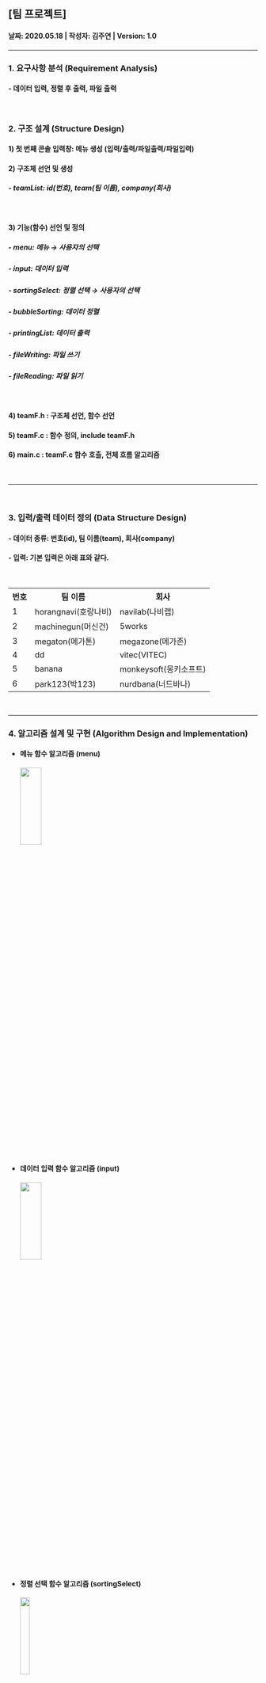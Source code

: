 ## [팀 프로젝트]
<h4>날짜: 2020.05.18 | 작성자: 김주연 | Version: 1.0 </h4>
<hr>
<h3> 1. 요구사항 분석 (Requirement Analysis) </h3>
<h4>- 데이터 입력, 정렬 후 출력, 파일 출력</h4>
<br>
<h3> 2. 구조 설계 (Structure Design) </h3>
<h4> 1) 첫 번째 콘솔 입력창: 메뉴 생성 (입력/출력/파일출력/파일입력)</h4>

<h4> 2) 구조체 선언 및 생성 </h4>
<h5>- teamList: id(번호), team(팀 이름), company(회사)</h5><br>

<h4> 3) 기능(함수) 선언 및 정의 </h4>
<h5>- menu: 메뉴 → 사용자의 선택 </h5> 
<h5>- input: 데이터 입력</h5> 
<h5>- sortingSelect: 정렬 선택 → 사용자의 선택</h5> 
<h5>- bubbleSorting: 데이터 정렬</h5> 
<h5>- printingList: 데이터 출력</h5>
<h5>- fileWriting: 파일 쓰기</h5> 
<h5>- fileReading: 파일 읽기</h5><br>

<h4> 4) teamF.h : 구조체 선언, 함수 선언 </h4>
<h4> 5) teamF.c : 함수 정의, include teamF.h </h4>
<h4> 6) main.c : teamF.c 함수 호출, 전체 흐름 알고리즘 </h4>
<br>
<hr>
<br>
<h3> 3. 입력/출력 데이터 정의 (Data Structure Design) </h3>
<h4> - 데이터 종류: 번호(id), 팀 이름(team), 회사(company) </h4>
<h4> - 입력: 기본 입력은 아래 표와 같다. </h4>
<br>
<table>
 <tr>
  <th>번호</th>
  <th>팀 이름</th> 
  <th>회사</th>
  </tr>
 
 <tr>
  <td>1</td>
  <td>horangnavi(호랑나비)</td>
  <td>navilab(나비랩)</td>
 </tr>
 
  <tr>
  <td>2</td>
  <td>machinegun(머신건)</td>
  <td>5works</td>
 </tr>
 
  <tr>
  <td>3</td>
  <td>megaton(메가톤)</td>
  <td>megazone(메가존)</td>
 </tr>
 
   <tr>
  <td>4</td>
  <td>dd</td>
  <td>vitec(VITEC)</td>
 </tr>
 
  <tr>
  <td>5</td>
  <td>banana</td>
  <td>monkeysoft(몽키소프트)</td>
 </tr>
 
  <tr>
  <td>6</td>
  <td>park123(박123)</td>
  <td>nurdbana(너드바나)</td>
 </tr>
   </table>

<br>
<hr>
<h3> 4. 알고리즘 설계 및 구현 (Algorithm Design and Implementation) </h3>
<ul>
   <li>
<h4>메뉴 함수 알고리즘 (menu)</h4>
 </li>
<img src="https://github.com/ksa-banana/C_Language/blob/master/TeamProject_20200518/image/menu_Function.png" width="30%" height="20%">
  <li>
<h4>데이터 입력 함수 알고리즘 (input)</h4>
 </li>
<img src="https://github.com/ksa-banana/C_Language/blob/master/TeamProject_20200518/image/input_Function.png" width="30%" height="20%">
  <li>
<h4>정렬 선택 함수 알고리즘 (sortingSelect)</h4>
 </li>
<img src="https://github.com/ksa-banana/C_Language/blob/master/TeamProject_20200518/image/sortingSelect_Function.png" width="20%" height="20%">
<li>
<h4>정렬 함수 알고리즘: 버블정렬 (bubbleSorting)</h4>
 </li>
<img src="https://github.com/ksa-banana/C_Language/blob/master/TeamProject_20200518/image/bubbleSorting_Function.png" width="100%" height="70%">
 <li>
<h4>출력 함수 알고리즘 (printingList)</h4>
 </li>
<img src="https://github.com/ksa-banana/C_Language/blob/master/TeamProject_20200518/image/printingList_Function.png" width="100%" height="70%">
 <li>
 <h4>파일 쓰기 및 저장 함수 알고리즘 (fileWriting)</h4>
 </li>
<img src="https://github.com/ksa-banana/C_Language/blob/master/TeamProject_20200518/image/fileWriting_Function.png" width="100%" height="70%">
 <li>
<h4>파일 읽기 함수 알고리즘 (fileReading)</h4>
 </li>
<img src="https://github.com/ksa-banana/C_Language/blob/master/TeamProject_20200518/image/fileReading_Function.png" width="100%" height="70%">
 </ul>
<br>

<br>
<hr>
<h3> 5. 코딩 및 테스트 (Coding and Test) </h3>
<ul>
 <li>
<h4><a href="https://github.com/ksa-banana/C_Language/tree/master/TeamProject_20200518/version_01">프로젝트</a></h4>
 </li>
 <li><h4>첫 번째 출력화면</h4></li>
  <img src="https://github.com/ksa-banana/C_Language/blob/master/TeamProject_20200518/image/01.PNG" width="50%" height="50%">
  <li><h4>입력 선택, 데이터 입력</h4></li>
  <img src="https://github.com/ksa-banana/C_Language/blob/master/TeamProject_20200518/image/02.PNG" width="50%" height="50%">
  <li><h4>정렬 선택, 정렬 기준 </h4></li>
  <img src="https://github.com/ksa-banana/C_Language/blob/master/TeamProject_20200518/image/03.PNG" width="50%" height="50%">
  <li><h4>정렬 기준 선택, 오름차순 선택</h4></li>
  <img src="https://github.com/ksa-banana/C_Language/blob/master/TeamProject_20200518/image/04.PNG" width="100%" height="100%">
  <li><h4>id를 기준으로 오름차순 선택</h4></li>
  <img src="https://github.com/ksa-banana/C_Language/blob/master/TeamProject_20200518/image/05.PNG" width="100%" height="100%">
   <li><h4>id를 기준으로 내림차순 선택</h4></li>
  <img src="https://github.com/ksa-banana/C_Language/blob/master/TeamProject_20200518/image/06.PNG" width="100%" height="100%">
 <li><h4>팀 이름을 기준으로 오름차순 선택</h4></li>
  <img src="https://github.com/ksa-banana/C_Language/blob/master/TeamProject_20200518/image/07.PNG" width="100%" height="100%">
  <li><h4>팀 이름을 기준으로 내림차순 선택</h4></li>
  <img src="https://github.com/ksa-banana/C_Language/blob/master/TeamProject_20200518/image/08.PNG" width="100%" height="100%">
 <li><h4>회사 이름을 기준으로 오름차순 선택</h4></li>
  <img src="https://github.com/ksa-banana/C_Language/blob/master/TeamProject_20200518/image/09.PNG" width="100%" height="100%">
  <li><h4>회사 이름을 기준으로 내림차순 선택</h4></li>
  <img src="https://github.com/ksa-banana/C_Language/blob/master/TeamProject_20200518/image/09.PNG" width="100%" height="100%">
   <li><h4>파일 출력 선택</h4></li>
  <img src="https://github.com/ksa-banana/C_Language/blob/master/TeamProject_20200518/image/10.PNG" width="50%" height="50%">
    <li><h4>파일 출력 결과</h4></li>
  <img src="https://github.com/ksa-banana/C_Language/blob/master/TeamProject_20200518/image/12.PNG" width="100%" height="100%">
 <li><h4>파일 입력 선택, 결과</h4></li>
 <img src="https://github.com/ksa-banana/C_Language/blob/master/TeamProject_20200518/image/11.PNG" width="50%" height="50%">
 </li>
</ul>
